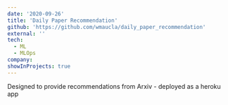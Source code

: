 ```yaml
---
date: '2020-09-26'
title: 'Daily Paper Recommendation'
github: 'https://github.com/wmaucla/daily_paper_recommendation'
external: ''
tech:
  - ML
  - MLOps
company:
showInProjects: true
---
```


Designed to provide recommendations from Arxiv - deployed as a heroku app
